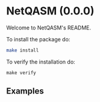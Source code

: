 NetQASM (0.0.0)
=====================================================

Welcome to NetQASM's README.

To install the package do:
```bash
make install
```

To verify the installation do:
```
make verify
```

Examples
--------
